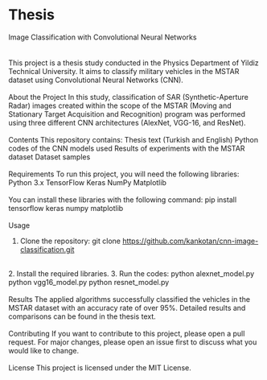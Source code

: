 # Thesis
Image Classification with Convolutional Neural Networks<br>
<br><br>
This project is a thesis study conducted in the Physics Department of Yildiz Technical University. It aims to classify military vehicles in the MSTAR dataset using Convolutional Neural Networks (CNN).
<br><br>
About the Project
 In this study, classification of SAR (Synthetic-Aperture Radar) images created within the scope of the MSTAR (Moving and Stationary Target Acquisition and Recognition) program was performed using three different CNN architectures (AlexNet, VGG-16, and ResNet).
<br>
<br>
Contents
 This repository contains:
   Thesis text (Turkish and English)
   Python codes of the CNN models used
   Results of experiments with the MSTAR dataset
   Dataset samples
<br>
<br> 
Requirements
 To run this project, you will need the following libraries:
   Python 3.x
   TensorFlow
   Keras
   NumPy
   Matplotlib
<br>
<br>
You can install these libraries with the following command:
   pip install tensorflow keras numpy matplotlib
<br>
<br>
Usage
 1. Clone the repository:
   git clone https://github.com/kankotan/cnn-image-classification.git
<br>
 2. Install the required libraries.
 3. Run the codes:
   python alexnet_model.py
   python vgg16_model.py
   python resnet_model.py
<br>
<br>
Results
 The applied algorithms successfully classified the vehicles in the MSTAR dataset with an accuracy rate of over 95%. Detailed results and comparisons can be found in the thesis text.
<br>
<br>  
Contributing
 If you want to contribute to this project, please open a pull request. For major changes, please open an issue first to discuss what you would like to change.
<br>
<br>  
License
 This project is licensed under the MIT License.
<br>
<br>
